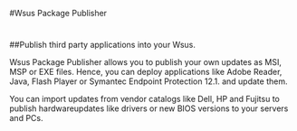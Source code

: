 #Wsus Package Publisher
#
##Publish third party applications into your Wsus.

Wsus Package Publisher allows you to publish your own updates as MSI, MSP or EXE files. Hence, you can deploy applications like Adobe Reader, Java, Flash Player or Symantec Endpoint Protection 12.1. and update them.

You can import updates from vendor catalogs like Dell, HP and Fujitsu to publish hardwareupdates like drivers or new BIOS versions to your servers and PCs.
